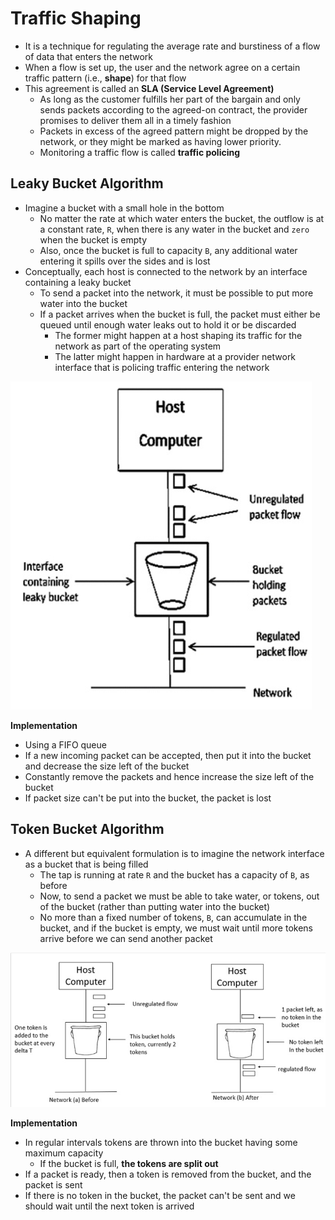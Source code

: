 # Traffic Shaping

-   It is a technique for regulating the average rate and burstiness of a flow of data that enters the network
-   When a flow is set up, the user and the network agree on a certain traffic pattern (i.e., **shape**) for that flow
-   This agreement is called an **SLA (Service Level Agreement)**
    -   As long as the customer fulfills her part of the bargain and only sends packets according to the agreed-on contract, the provider promises to deliver them all in a timely fashion
    -   Packets in excess of the agreed pattern might be dropped by the network, or they might be marked as having lower priority.
    -   Monitoring a traffic flow is called **traffic policing**

## Leaky Bucket Algorithm

-   Imagine a bucket with a small hole in the bottom
    -   No matter the rate at which water enters the bucket, the outflow is at a constant rate, `R`, when there is any water in the bucket and `zero` when the bucket is empty
    -   Also, once the bucket is full to capacity `B`, any additional water entering it spills over the sides and is lost
-   Conceptually, each host is connected to the network by an interface containing a leaky bucket
    -   To send a packet into the network, it must be possible to put more water into the bucket
    -   If a packet arrives when the bucket is full, the packet must either be queued until enough water leaks out to hold it or be discarded
        -   The former might happen at a host shaping its traffic for the network as part of the operating system
        -   The latter might happen in hardware at a provider network interface that is policing traffic entering the network

![](pics/1.png)

**Implementation**

-   Using a FIFO queue
-   If a new incoming packet can be accepted, then put it into the bucket and decrease the size left of the bucket
-   Constantly remove the packets and hence increase the size left of the bucket
-   If packet size can't be put into the bucket, the packet is lost

## Token Bucket Algorithm

-   A different but equivalent formulation is to imagine the network interface as a bucket that is being filled
    -   The tap is running at rate `R` and the bucket has a capacity of `B`, as before
    -   Now, to send a packet we must be able to take water, or tokens, out of the bucket (rather than putting water into the bucket)
    -   No more than a fixed number of tokens, `B`, can accumulate in the bucket, and if the bucket is empty, we must wait until more tokens arrive before we can send another packet

![](pics/2.png)

**Implementation**

-   In regular intervals tokens are thrown into the bucket having some maximum capacity
    -   If the bucket is full, **the tokens are split out**
-   If a packet is ready, then a token is removed from the bucket, and the packet is sent
-   If there is no token in the bucket, the packet can't be sent and we should wait until the next token is arrived
